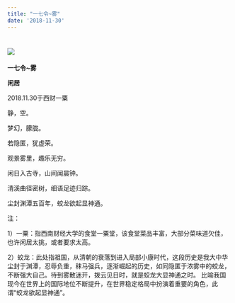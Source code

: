 ```yaml
---
title: "一七令~雾"
date: '2018-11-30'
---
```

  #  ![](/images/heshui.jpg)
  
  **一七令~雾**
  
  **闲居**

2018.11.30于西财一粟 

静，空。 

梦幻，朦胧。 

若隐匿，犹虚荣。 

观景雾里，趣乐无穷。

闲日入古寺，山间闻晨钟。

清溪曲径密树，细语足迹归踪。

尘封渊潭五百年，蛟龙欲起显神通。 


注： 

1）一粟：指西南财经大学的食堂一粟堂，该食堂菜品丰富，大部分菜味道欠佳，也许闲居太挑，或者要求太高。 

2）蛟龙：此处指祖国，从清朝的衰落到进入局部小康时代，这段历史是我大中华尘封于渊潭，忍辱负重，秣马强兵，逐渐崛起的历史，如同隐匿于浓雾中的蛟龙，不断强大自己。待到雾散迷开，拨云见日时，就是蛟龙大显神通之时。 比喻我国现今在世界上的国际地位不断提升，在世界稳定格局中扮演着重要的角色，此谓“蛟龙欲起显神通”。 
